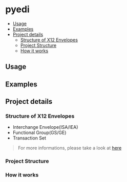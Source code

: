 # pyedi
 - [Usage](#usage)
 - [Examples](#examples)
 - [Project details](#project-details)
    - [Structure of X12 Envelopes](#structure-of-x12-envelopes)
    - [Project Structure](#project-structure)
    - [How it works](#how-it-works)
## Usage
## Examples
## Project details
### Structure of X12 Envelopes
 - Interchange Envelope(ISA/IEA)
 - Functional Group(GS/GE)
 - Transaction Set
 > For more informations, please take a look at [here](https://docs.oracle.com/cd/E19398-01/820-1275/agdaw/index.html)

### Project Structure
### How it works